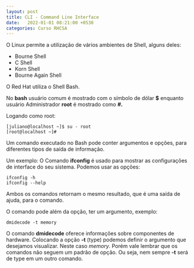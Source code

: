```yaml
---
layout: post
title: CLI - Command Line Interface
date:   2022-01-01 08:21:00 +0530
categories: Curso RHCSA
---
```


O Linux permite a utilização de vários ambientes de Shell, alguns deles:

- Bourne Shell
- C Shell
- Korn Shell
- Bourne Again Shell

O Red Hat utiliza o Shell Bash. 

No **bash** usuário comum é mostrado com o símbolo de dólar **$** enquanto usuário Administrador **root** é mostrado como **#.**

Logando como root:

```
[juliano@localhost ~]$ su - root
[root@localhost ~]#
```

Um comando executado no Bash pode conter argumentos e opções, para diferentes tipos de saída de informação. 

Um exemplo: O Comando **ifconfig** é usado para mostrar as configurações de interface do seu sistema. Podemos usar as opções:

```
ifconfig -h
ifconfig --help
```

Ambos os comandos retornam o mesmo resultado, que é uma saída de ajuda, para o comando.

O comando pode além da opção, ter um argumento, exemplo:

```
dmidecode -t memory
```

O comando **dmidecode** oferece informações sobre componentes de hardware. Colocando a opção **-t** (type) podemos definir o argumento que desejamos visualizar. Neste caso *memory*. Porém vale lembrar que os comandos não seguem um padrão de opção. Ou seja, nem sempre **-t** será de type em um outro comando.
